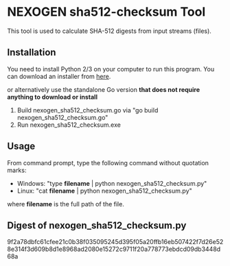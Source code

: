 # NEXOGEN sha512-checksum Tool

This tool is used to calculate SHA-512 digests from input streams (files).

## Installation

You need to install Python 2/3 on your computer to run this program.
You can download an installer from [here](https://www.python.org/downloads/).

or alternatively use the standalone Go version **that does not require anything to download or install**

1. Build nexogen_sha512_checksum.go via "go build nexogen_sha512_checksum.go"
2. Run nexogen_sha512_checksum.exe

## Usage

 From command prompt, type the following command without quotation marks:

* Windows: "type __filename__ | python nexogen_sha512_checksum.py"
* Linux:   "cat __filename__ | python nexogen_sha512_checksum.py"

where __filename__ is the full path of the file.

## Digest of nexogen_sha512_checksum.py

9f2a78dbfc61cfee21c0b38f035095245d395f05a20ffb16eb507422f7d26e528e314f3d609b8d1e8968ad2080e15272c9711f20a778773ebdcd09db3448d68a

